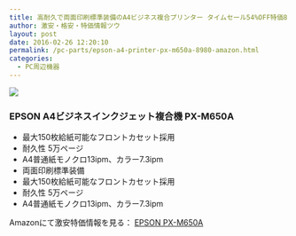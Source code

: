 ```yaml
---
title: 高耐久で両面印刷標準装備のA4ビジネス複合プリンター タイムセール54%OFF特価8,980円！送料無料！
author: 激安・格安・特価情報ツウ
layout: post
date: 2016-02-26 12:20:10
permalink: /pc-parts/epson-a4-printer-px-m650a-8980-amazon.html
categories:
  - PC周辺機器
---
```

<div class="img-bg2 img_L">
  <a href="//www.amazon.co.jp/gp/product/B00N3JBSYM/ref=as_li_qf_sp_asin_il?ie=UTF8&camp=247&creative=1211&creativeASIN=B00N3JBSYM&linkCode=as2&tag=tokkajohotsu-22"><img border="0" src="//ws-fe.amazon-adsystem.com/widgets/q?_encoding=UTF8&ASIN=B00N3JBSYM&Format=_SL250_&ID=AsinImage&MarketPlace=JP&ServiceVersion=20070822&WS=1&tag=tokkajohotsu-22" ></a><img src="//ir-jp.amazon-adsystem.com/e/ir?t=tokkajohotsu-22&l=as2&o=9&a=B00N3JBSYM" width="1" height="1" border="0" alt="" style="border:none !important; margin:0px !important;" />
</div>

### EPSON A4ビジネスインクジェット複合機 PX-M650A
<!--more-->

* 最大150枚給紙可能なフロントカセット採用
* 耐久性 5万ページ
* A4普通紙モノクロ13ipm、カラー7.3ipm
* 両面印刷標準装備
* 最大150枚給紙可能なフロントカセット採用
* 耐久性 5万ページ
* A4普通紙モノクロ13ipm、カラー7.3ipm

Amazonにて激安特価情報を見る： <a href="//www.amazon.co.jp/gp/product/B00N3JBSYM/ref=as_li_qf_sp_asin_il?ie=UTF8&camp=247&creative=1211&creativeASIN=B00N3JBSYM&linkCode=as2&tag=tokkajohotsu-22" target="_blank"><span class="fs150p">EPSON PX-M650A</span></a>